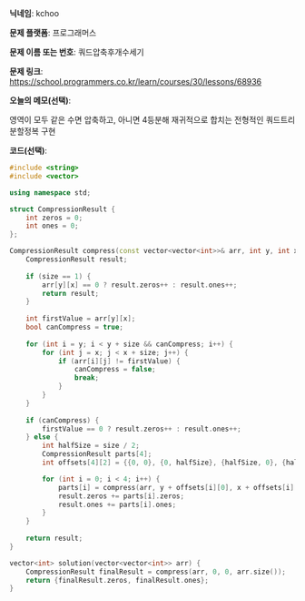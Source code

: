 **닉네임**: kchoo

**문제 플랫폼**: 프로그래머스

**문제 이름 또는 번호**: 쿼드압축후개수세기

**문제 링크**: https://school.programmers.co.kr/learn/courses/30/lessons/68936

**오늘의 메모(선택)**:

영역이 모두 같은 수면 압축하고, 아니면 4등분해 재귀적으로 합치는 전형적인 쿼드트리 분할정복 구현

**코드(선택)**: 

```c++
#include <string>
#include <vector>

using namespace std;

struct CompressionResult {
    int zeros = 0;
    int ones = 0;
};

CompressionResult compress(const vector<vector<int>>& arr, int y, int x, int size) {
    CompressionResult result;
    
    if (size == 1) {
        arr[y][x] == 0 ? result.zeros++ : result.ones++;
        return result;
    }
    
    int firstValue = arr[y][x];
    bool canCompress = true;
    
    for (int i = y; i < y + size && canCompress; i++) {
        for (int j = x; j < x + size; j++) {
            if (arr[i][j] != firstValue) {
                canCompress = false;
                break;
            }
        }
    }
    
    if (canCompress) {
        firstValue == 0 ? result.zeros++ : result.ones++;
    } else {
        int halfSize = size / 2;
        CompressionResult parts[4];
        int offsets[4][2] = {{0, 0}, {0, halfSize}, {halfSize, 0}, {halfSize, halfSize}};

        for (int i = 0; i < 4; i++) {
            parts[i] = compress(arr, y + offsets[i][0], x + offsets[i][1], halfSize);
            result.zeros += parts[i].zeros;
            result.ones += parts[i].ones;
        }
    }
    
    return result;
}

vector<int> solution(vector<vector<int>> arr) {
    CompressionResult finalResult = compress(arr, 0, 0, arr.size());
    return {finalResult.zeros, finalResult.ones};
}
```
